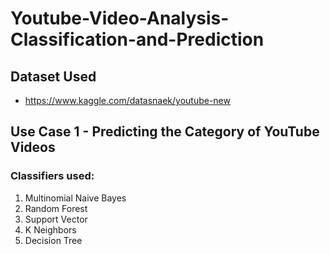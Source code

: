 # Youtube-Video-Analysis-Classification-and-Prediction

## Dataset Used
* https://www.kaggle.com/datasnaek/youtube-new

## Use Case 1 - Predicting the Category of YouTube Videos
### Classifiers used:
1) Multinomial Naive Bayes
2) Random Forest 
3) Support Vector 
4) K Neighbors 
5) Decision Tree
